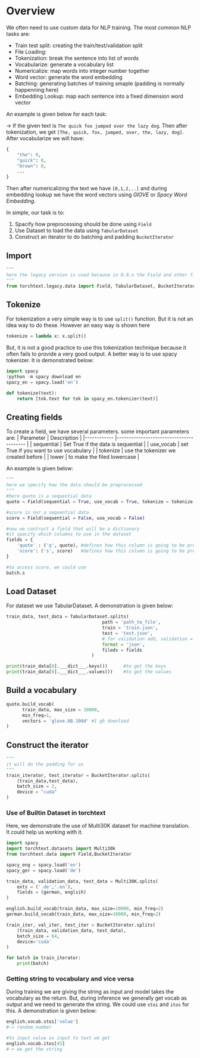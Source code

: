 # Overview
We often need to use custom data for NLP training. The most common NLP tasks are:
* Train test split: creating the train/test/validation split
* File Loading: 
* Tokenization: break the sentence into list of words
* Vocabularize: generate a vocabulary list
* Numericalize: map words into integer number together
* Word vector: generate the word embedding
* Batching: generating batches of training smaple (padding is normally happenning here)
* Embedding Lookup: map each sentence into a fixed dimension word vector

An example is given below for each task:

-> If the given text is ```The quick fox jumped over the lazy dog```. Then after tokenization, we get ```[The, quick, fox, jumped, over, the, lazy, dog]```. After vocabularize we will have:
``` python
{
    "the": 0,
    "quick": 0,
    "brown": 0,
    ...
}
```
Then after numericalizing the text we have ```[0,1,2,..]``` and during embedding lookup we have the word vectors using *GlOVE* or *Spacy Word Embedding*. 

In simple, our task is to:
1. Spacify how preprocessing should be done using ```Field```
2. Use Dataset to load the data using ```TabularDataset```
3. Construct an iterator to do batching and padding ```BucketIterator```


## Import
``` python
"""
here the legacy version is used because in 0.8.x the Field and other files were shifted to legacy version
"""
from torchtext.legacy.data import Field, TabularDataset, BucketIterator 
```

## Tokenize 
For tokenization a very simple way is to use ```split()``` function. But it is not an idea way to do these. However an easy way is shown here
``` python
tokenize = lambda x: x.split()
```

But, it is not a good practice to use this tokenization technique because it often fails to provide a very good output. A better way is to use spacy tokenizer. It is demonstrated below:
``` python
import spacy
!python -m spacy download en
spacy_en = spacy.load('en')

def tokenize(text):
    return [tok.text for tok in spacy_en.tokenizer(text)]
```


## Creating fields
To create a field, we have several parameters. 
some important parameters are:
| Parameter  	| Description                            	|
|------------	|----------------------------------------	|
| sequential 	| Set True if the data is sequential     	|
| use_vocab  	| set True if you want to use vocabulary 	|
| tokenize   	| use the tokenizer we created before    	|
| lower      	| to make the filed lowercase           |

An example is given below:
``` python
"""
here we specify how the data should be preprocessed
"""
#here quote is a sequential data
quote = Field(sequential = True, use_vocab = True, tokenize = tokenize, lower = True)

#score is nor a sequential data
score = Field(sequential = False, use_vocab = False)

#now we contruct a field that will be a dictionary
#it spacify which columns to use in the dataset
fields = {
    'quote' : ('q', quote), #defines how this column is going to be preprocessed using quote field
    'score': ('s', score)   #defines how this column is going to be preprocessed using quote field
}

#to access score, we could use
batch.s
```

## Load Dataset
For dataset we use TabularDataset. A demonstration is given below:
``` python
train_data, test_data = TabularDataset.splits(
                                    path = 'path_to_file',
                                    train = 'train.json',
                                    test = 'test.json',
                                    # for validation add, validation = 'validation.json'
                                    format = 'json',
                                    fileds = fields
                                )

print(train_data[0].___dict___.keys())      #to get the keys
print(train_data[0].___dict___.values())    #to get the values
```

## Build a vocabulary

``` python
quote.build_vocab(
      train_data, max_size = 10000, 
      min_freq=1, 
      vectors = 'glove.6B.100d' #1 gb download
)
```


## Construct the iterator
``` python
"""
it will do the padding for us
"""
train_iterator, test_iterator = BucketIterator.splits(
    (train_data,test_data),
    batch_size = 2,
    device = "cuda"
)
```

### Use of Builtin Dataset in torchtext
Here, we demonstrate the use of Multi30K dataset for machine translation. It could help us working with it. 
``` python
import spacy
import torchtext.datasets import Multi30k
from torchtext.data import Field,BucketIterator

spacy_eng = spacy.load('en')
spacy_ger = spacy.load('de')

train_data, validation_data, test_data = Multi30K.splits(
    exts = ('.de','.en'),
    fields = (german, englsih)
)

english.build_vocab(train_data, max_size=10000, min_freq=2)
german.build_vocab(train_data, max_size=10000, min_freq=2)

train_iter, val_iter, test_iter = BucketIterator.splits(
    (train_data, validation_data, test_data),
    batch_size = 64,
    device='cuda'
)

for batch in train_iterator:
    print(batch)
```

### Getting string to vocabulary and vice versa
During training we are giving the string as input and model takes the vocabulary as the return. But, during inference we generally get vocab as output and we need to generate the string. We could use ```stoi``` and ```itos``` for this. A demonstration is given below:
``` python
english.vocab.stoi['value']
#-> random_number

#to input value as input to text we get 
english.vocab.itos[45]
#-> we get the string
```










